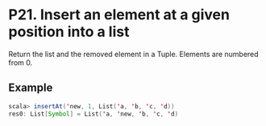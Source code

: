 # P21. Insert an element at a given position into a list

Return the list and the removed element in a Tuple. Elements are numbered from 0.

## Example

``` scala
scala> insertAt('new, 1, List('a, 'b, 'c, 'd))
res0: List[Symbol] = List('a, 'new, 'b, 'c, 'd)
```
